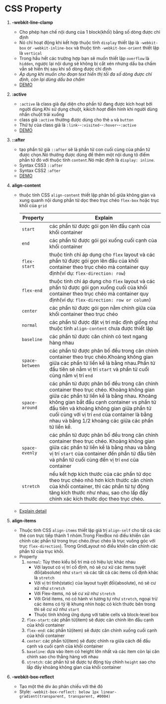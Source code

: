 # CSS Property

1. **-webkit-line-clamp**
   * Cho phép hạn chế nội dung của 1 block(khối) bằng số dòng được chỉ định
   * Nó chỉ hoạt động khi kết hợp thuộc tính ```display``` thiết lập là ```-webkit-box``` or ```-webkit-inline-box``` và thuộc tính ```-webkit-box-orient``` thiết lập là ```vertical```
   * Trong hầu hết các trường hợp bạn sẽ muốn thiết lập ```overflow``` là ```hidden```, ngược lại nội dung sẽ không bị cắt xén nhưng dấu ba chấm vẫn sẽ hiển thị sau khi số dòng được chỉ định
   * *Áp dụng khi muốn cho đoạn text hiển thị tối đa số dòng được chỉ định, còn lại dùng dấu ba chấm*
   * [DEMO](https://jsfiddle.net/HuyAnh_123doc_IT/d9xg2v4j/1/)

2. **:active**
   * ```:active``` là class giả đại diện cho phần tử đang được kích hoạt bởi người dùng.Khi sử dụng chuột, ki*kích hoạt* điển hình khi người dùng nhấn chuột trái xuống
   * class giả ```:active``` thường được dùng cho thẻ ```a``` và ```button```
   * Thứ tự của class giả là ```:link```--```:visited```--```:hover```--```:active```
   * [DEMO](https://jsfiddle.net/HuyAnh_123doc_IT/1rmuq0c4/2/)

3. **::after**
   * tạo phần tử giả ```::after``` sẽ là phần tử con cuối cùng của phần tử được chọn.Nó thường được dùng để thêm một nội dung tô điểm phần tử đó với thuộc tính ```content```.Nó mặc định là ```display: inline```.
   * Syntax CSS3 ```::after```
   * Syntax CSS2 ```:after```
   * [DEMO](https://developer.mozilla.org/en-US/docs/Web/CSS/::after)
   
4. **align-content**
   * thuộc tính CSS ```align-content``` thiết lập phân bố giữa không gian và xung quanh nội dung phần tử dọc theo trục chéo ```flex-box``` hoặc trục khối của ```grid``` 
  
      | Property | Explain|
      |----------|--------|
      |```start``` | các phần từ được gói gọn lên đầu cạnh của khối container |
      |```end``` | các phần tử được gói gọi xuống cuối cạnh của khối container |
      |```flex-start``` |  thuộc tính chỉ áp dụng cho ```flex``` layout và các phần tử được gói gọn lên đầu của khối container theo trục chéo mà container quy định(ví dụ: ```flex-direction: row```) |
      |```flex-end``` | thuộc tính chỉ áp dụng cho ```flex``` layout và các phần tử được gói gọn xuống cuối của khối container theo trục chéo mà container quy định(ví dụ: ```flex-direction: row or column```) |
      |```center``` | các phần tử được gói gọn nằm chính giữa của khối container theo trục chéo |
      |```normal``` | các phần tử được đặt vị trí mặc định giống như thuộc tính ```align-content``` chưa được thiết lập |
      |```baseline``` | các phần tử được căn chỉnh có text ngang hàng nhau |
      |```space-between``` |  các phần tử được phân bố đều trong căn chỉnh container theo trục chéo.Khoảng không gian giữa các phần tử liền kề là bằng nhau.Phần tử đầu tiên sẽ nằm vị trí ```start``` và phần tử cuối cùng nằm vị trí ```end``` |
      |```space-around``` | các phần tử được phân bố đều trong căn chỉnh container theo trục chéo. Khoảng không gian giữa các phần tử liền kề là bằng nhau. Khoảng không gian bắt đầu cạnh container vs phần tử đầu tiên và khoảng không gian giữa phần tử cuối cùng với vị trí ```end``` của container là bằng nhau và bằng 1/2 khoảng các giữa các phần tử liền kề. |
      |```space-evenly```| các phần tử được phân bố đều trong căn chỉnh container theo trục chéo. Khoảng không gian giữa các phần tử liền kề là bằng nhau va bằng vị trí ```start``` của container đến phần tử đầu tiên và phần tử cuối cùng đến vị trí ```end``` của container |
      |```stretch``` | nếu kết hợp kích thước của các phần tử dọc theo trục chéo nhỏ hơn kích thước căn chỉnh của khối container, thì các phần tử tự động tăng kích thước như nhau, sao cho lấp đầy chính xác kích thước dọc theo trục chéo. |
   * [Explain detail](https://developer.mozilla.org/en-US/docs/Web/CSS/align-content)
  
5. **align-items**
   * Thuộc tính CSS ```align-items``` thiết lập giá trị ```align-self``` cho tất cả các thẻ con trực tiếp thành 1 nhóm.Trong FlexBox nó điều khiển căn chỉnh các phần tử trong trục chéo.(trục chéo là trục vuông góc với trục ```flex-direction```). Trong GridLayout nó điều khiển căn chỉnh các phần tử của trục khối.
   * Property
     1. ```normal```: Tùy theo kiểu bố trí mà có hiệu lực khác nhau
        * Với layout có vị trí cố định, nó sẽ cư xử các items tuyệt đối(absolute) như ```start``` và các tất cả các items cố định khác là ```stretch```
        * Với vị trí tĩnh(static) của layout tuyệt đối(absolute), nó sẽ cư xử như ```stretch```
        * Với Flex-items, nó sẽ cư xử như ```stretch```
        * Với Grid items, nó có hành vi tương tự như ```stretch```, ngoại trừ các items có tỷ lệ khung nhìn hoặc có kích thước bên trong thì sẽ cư xử như ```start```
        * Thuộc tính không ứng dụng với table cells và block-level box
      2. ```flex-start```: các phần tử(item) sẽ được căn chỉnh lên đầu cạnh của khối container
      3. ```flex-end```: các phần tử(item) sẽ được căn chỉnh xuống cuối cạnh của khối container
      4. ```center```: các phần tử(item) sẽ được chỉnh ra giữa cách đề đầu cạnh và cuối cạnh của khối container
      5. ```baseline```: dựa vào item có height lớn nhất và các item còn lại căn chỉnh sao cho thẳng hàng với nhau
      6. ```stretch```: các phần tử sẽ được tự động tùy chỉnh ```height``` sao cho lấp đầy khoảng không gian của khối container
   
6. **-webkit-box-reflect**
   * Tạo một thẻ div ảo phản chiếu với thẻ đó
   * Style: ```-webkit-box-reflect: below 1px linear-gradient(transparent, transparent, #0004)```
 
